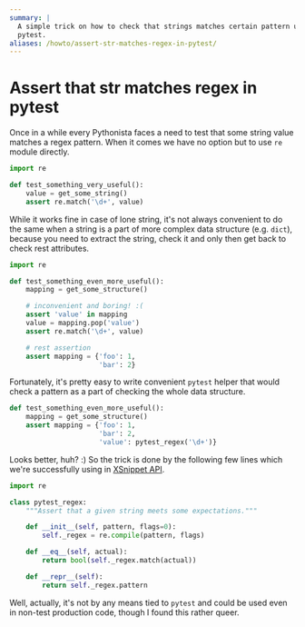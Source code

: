 ```yaml
---
summary: |
  A simple trick on how to check that strings matches certain pattern using
  pytest.
aliases: /howto/assert-str-matches-regex-in-pytest/
---
```


Assert that str matches regex in pytest
=======================================

Once in a while every Pythonista faces a need to test that some string value
matches a regex pattern. When it comes we have no option but to use `re` module
directly.

```python
import re

def test_something_very_useful():
    value = get_some_string()
    assert re.match('\d+', value)
```

While it works fine in case of lone string, it's not always convenient to do
the same when a string is a part of more complex data structure (e.g. `dict`),
because you need to extract the string, check it and only then get back to
check rest attributes.

```python
import re

def test_something_even_more_useful():
    mapping = get_some_structure()

    # inconvenient and boring! :(
    assert 'value' in mapping
    value = mapping.pop('value')
    assert re.match('\d+', value)

    # rest assertion
    assert mapping = {'foo': 1,
                      'bar': 2}
```

Fortunately, it's pretty easy to write convenient `pytest` helper that would
check a pattern as a part of checking the whole data structure.

```python
def test_something_even_more_useful():
    mapping = get_some_structure()
    assert mapping = {'foo': 1,
                      'bar': 2,
                      'value': pytest_regex('\d+')}
```

Looks better, huh? :) So the trick is done by the following few lines which
we're successfully using in [XSnippet API].

```python
import re

class pytest_regex:
    """Assert that a given string meets some expectations."""

    def __init__(self, pattern, flags=0):
        self._regex = re.compile(pattern, flags)

    def __eq__(self, actual):
        return bool(self._regex.match(actual))

    def __repr__(self):
        return self._regex.pattern
```

Well, actually, it's not by any means tied to `pytest` and could be used even
in non-test production code, though I found this rather queer.

[XSnippet API]: https://github.com/xsnippet/xsnippet-api
